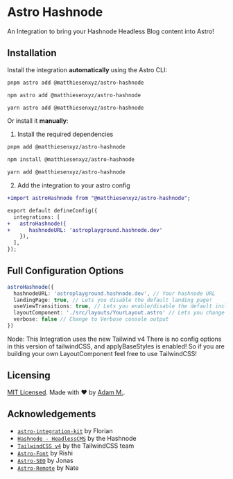 # Astro Hashnode

An Integration to bring your Hashnode Headless Blog content into Astro!

## Installation

Install the integration **automatically** using the Astro CLI:

```bash
pnpm astro add @matthiesenxyz/astro-hashnode
```

```bash
npm astro add @matthiesenxyz/astro-hashnode
```

```bash
yarn astro add @matthiesenxyz/astro-hashnode
```

Or install it **manually**:

1. Install the required dependencies

```bash
pnpm add @matthiesenxyz/astro-hashnode
```

```bash
npm install @matthiesenxyz/astro-hashnode
```

```bash
yarn add @matthiesenxyz/astro-hashnode
```

2. Add the integration to your astro config

```diff
+import astroHashnode from "@matthiesenxyz/astro-hashnode";

export default defineConfig({
  integrations: [
+   astroHashnode({
+      hashnodeURL: 'astroplayground.hashnode.dev'
    }),
  ],
});
```

## Full Configuration Options

```ts
astroHashnode({
  hashnodeURL: 'astroplayground.hashnode.dev', // Your hashnode URL
  landingPage: true, // Lets you disable the default landing page!
  useViewTransitions: true, // Lets you enable/disable the default included ViewTransitions.
  layoutComponent: './src/layouts/YourLayout.astro' // Lets you change the default Layout.astro being used by the Integration Pages.
  verbose: false // Change to Verbose console output
})
```

Node: This Integration uses the new Tailwind v4  There is no config options in this version of tailwindCSS,  and applyBaseStyles is enabled!  So if you are building your own LayoutComponent feel free to use TailwindCSS!

## Licensing

[MIT Licensed](./LICENSE). Made with ❤️ by [Adam M.](https://github.com/AdamMatthiesen).

## Acknowledgements

- [`astro-integration-kit`](https://github.com/florian-lefebvre/astro-integration-kit) by Florian
- [`Hashnode - HeadlessCMS`](https://hashnode.com/headless) by the Hashnode
- [`TailwindCSS v4`](https://tailwindcss.com/blog/tailwindcss-v4-alpha) by the TailwindCSS team
- [`Astro-Font`](https://github.com/rishi-raj-jain/astro-font) by Rishi
- [`Astro-SEO`](https://github.com/jonasmerlin/astro-seo) by Jonas
- [`Astro-Remote`](https://github.com/natemoo-re/astro-remote) by Nate

